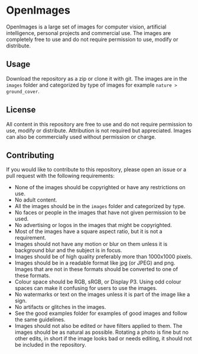 # OpenImages

OpenImages is a large set of images for computer vision, artificial intelligence, personal projects and commercial use. The images are completely free to use and do not require permission to use, modify or distribute.


## Usage

Download the repository as a zip or clone it with git. The images are in the `images` folder and categorized by type of images for example `nature > ground_cover`.

## License

All content in this repository are free to use and do not require permission to use, modify or distribute. Attribution is not required but appreciated. Images can also be commercially used without permission or charge.

## Contributing

If you would like to contribute to this repository, please open an issue or a pull request with the following requirements:
- None of the images should be copyrighted or have any restrictions on use.
- No adult content.
- All the images should be in the `images` folder and categorized by type.
- No faces or people in the images that have not given permission to be used.
- No advertising or logos in the images that might be copyrighted.
- Most of the images have a square aspect ratio, but it is not a requirement.
- Images should not have any motion or blur on them unless it is background blur and the subject is in focus.
- Images should be of high quality preferably more than 1000x1000 pixels.
- Images should be in a readable format like jpg (or JPEG) and png. Images that are not in these formats should be converted to one of these formats.
- Colour space should be RGB, sRGB, or Display P3. Using odd colour spaces can make it confusing for users to use the images.
- No watermarks or text on the images unless it is part of the image like a sign.
- No artifacts or glitches in the images.
- See the good examples folder for examples of good images and follow the same guidelines.
- Images should not also be edited or have filters applied to them. The images should be as natural as possible. Rotating a photo is fine but no other edits, in short if the image looks bad or needs editing, it should not be included in the repository.